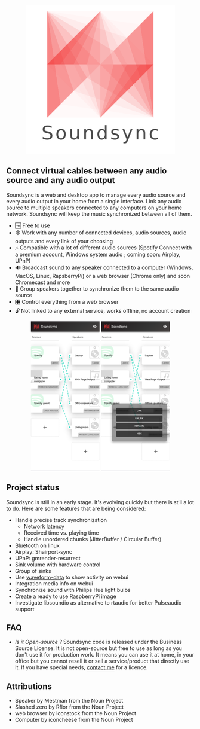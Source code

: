 <p align="center">
  <img src="res/logo_transparent.png" width="400">
</p>

## Connect virtual cables between any audio source and any audio output

Soundsync is a web and desktop app to manage every audio source and every audio output in your home from a single interface. Link any audio source to multiple speakers connected to any computers on your home network. Soundsync will keep the music synchronized between all of them.

- 🆓 Free to use
- 🕸️ Work with any number of connected devices, audio sources, audio outputs and every link of your choosing
- 🎶 Compatible with a lot of different audio sources (Spotify Connect with a premium account, Windows system audio ; coming soon: Airplay, UPnP)
- 🔊 Broadcast sound to any speaker connected to a computer (Windows, MacOS, Linux, RapsberryPi) or a web browser (Chrome only) and soon Chromecast and more
- 🔗 Group speakers together to synchronize them to the same audio source
- 🎛️ Control everything from a web browser
- 🔓 Not linked to any external service, works offline, no account creation

<p align="center">
  <img src="res/screenshot_controller.png" height="400">
  <img src="res/screenshot_menu.png" height="400">
</p>

<!-- ## Download it

<table width="100%" align="center"><tr>
  <td>
    <h3>Windows</h3>
  </td>
  <td>
    <h3>MacOS</h3>
  </td>
  <td>
    <h3>Linux</h3>
  </td>
  <td>
    <h3>Raspberry</h3>
  </td>
</tr></table> -->

## Project status

Soundsync is still in an early stage. It's evolving quickly but there is still a lot to do. Here are some features that are being considered:

- Handle precise track synchronization
  - Network latency
  - Received time vs. playing time
  - Handle unordered chunks (JitterBuffer / Circular Buffer)
- Bluetooth on linux
- Airplay: Shairport-sync
- UPnP: gmrender-resurrect
- Sink volume with hardware control
- Group of sinks
- Use [waveform-data](https://www.npmjs.com/package/waveform-data) to show activity on webui
- Integration media info on webui
- Synchronize sound with Philips Hue light bulbs
- Create a ready to use RaspberryPi image
- Investigate libsoundio as alternative to rtaudio for better Pulseaudio support

## FAQ

- *Is it Open-source ?* Soundsync code is released under the Business Source License. It is not open-source but free to use as long as you don't use it for production work. It means you can use it at home, in your office but you cannot resell it or sell a service/product that directly use it. If you have special needs, [contact me](mailto:guillaume@besson.co) for a licence.

## Attributions

- Speaker by Mestman from the Noun Project
- Slashed zero by Rflor from the Noun Project
- web browser by Iconstock from the Noun Project
- Computer by iconcheese from the Noun Project
